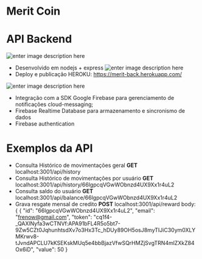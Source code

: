 # Merit Coin
# API Backend

![enter image description here](https://upload.wikimedia.org/wikipedia/commons/thumb/d/d9/Node.js_logo.svg/590px-Node.js_logo.svg.png)
- Desenvolvido em nodejs + express
![enter image description here](https://miro.medium.com/max/3600/1*fIjRtO5P8zc3pjs0E5hYkw.png)
- Deploy e publicação HEROKU: https://merit-back.herokuapp.com/

![enter image description here](https://firebase.google.com/images/brand-guidelines/logo-built_white.png?hl=pt)
- Integração com a SDK Google Firebase para gerenciamento de notificações cloud-messaging;
- Firebase Realtime Database para armazenamento e sincronismo de dados
- Firebase authentication

# Exemplos da API
- Consulta Histórico de movimentações geral
**GET** localhost:3001/api/history
- Consulta Histórico de movimentações por usuário
**GET** localhost:3001/api/history/66lgpcqVGwWObnzd4UX9Xx1r4uL2
- Consulta saldo do usuário
**GET** localhost:3001/api/balance/66lgpcqVGwWObnzd4UX9Xx1r4uL2
- Grava resgate mensal de credito
**POST** localhost:3001/api/reward
body: {
{
	"id": "66lgpcqVGwWObnzd4UX9Xx1r4uL2",
	"email": "frenow@gmail.com",
	"token": "cq1f4-_QAXlNyfa3wCTNVf:APA91bFL4R5o5bt7-9Zw5CZt0JqhunhtsdXv7o3Hx3Tc_hDUy89OH5osJ8myTIJiC30ym0XLYMKrwv8-tJvndAPCLU7kKSEKskMUq5e4bbBjazVfwSQrHMZjSvgTRN4mlZXkZ84Ox6iD",
	"value": 50
}
